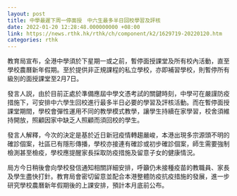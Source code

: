 ```yaml
---
layout: post
title: 中學最遲下周一停面授　中六生最多半日回校學習及評核
date: 2022-01-20 12:28:48.000000000 +08:00
link: https://news.rthk.hk/rthk/ch/component/k2/1629719-20220120.htm
categories: rthk
---
```


教育局宣布，全港中學須於下星期一或之前，暫停面授課堂及所有校內活動，直至學校農曆新年假期。至於提供非正規課程的私立學校，亦即補習學校，則暫停所有級別的面授課堂至2月7日。

發言人説，由於目前正處於準備應屆中學文憑考試的關鍵時刻，中學可在嚴謹防疫措施下，可安排中六學生回校進行最多半日必要的學習及評核活動。而在暫停面授課堂期間，學校會彈性運用不同的教學模式教學，讓學生持續在家學習，校舍須維持開放，照顧因家中缺乏人照顧而須回校的學生。

發言人解釋，今次的決定是基於近日新冠疫情轉趨嚴峻，本港出現多宗源頭不明的確診個案，社區已有隱形傳播，學校亦接連有確診或初步確診個案，師生需要強制檢測甚至檢疫，學校應提醒家長採取防疫措施及留意子女的健康情況。

局方今日稍後會向學校發信通知相關詳細安排，呼籲仍未接種疫苗的教職員、家長及學生盡快打針。教育局會密切留意並配合本港整體防疫抗疫措施的發展，進一步研究學校農曆新年假期後的上課安排，預計本月底前公布。
